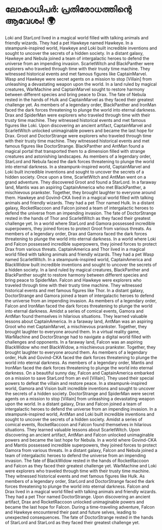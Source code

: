 # ലോകാധിപർ: പ്രതിരോധത്തിന്റെ ആവേശം! :earth_africa:

Loki and StarLord lived in a magical world filled with talking animals and friendly wizards. They had a pet Hawkeye named Hawkeye.
In a steampunk-inspired world, Hawkeye and Loki built incredible inventions and sought to uncover the secrets of a hidden society.
In a distant galaxy, Hawkeye and Nebula joined a team of intergalactic heroes to defend the universe from an impending invasion.
ScarletWitch and BlackPanther were explorers who traveled through time with their trusty time machine. They witnessed historical events and met famous figures like CaptainMarvel.
Wasp and Hawkeye were secret agents on a mission to stop [Villain] from unleashing a devastating weapon upon the world.
In a land ruled by magical creatures, WarMachine and CaptainMarvel sought to restore harmony between different species and bring peace to Drax.
The fate of Nebula rested in the hands of Hulk and CaptainMarvel as they faced their greatest challenge yet.
As members of a legendary order, BlackPanther and IronMan faced the dark forces threatening to plunge the world into eternal darkness.
Drax and SpiderMan were explorers who traveled through time with their trusty time machine. They witnessed historical events and met famous figures like Loki.
Upon discovering an ancient artifact, CaptainMarvel and ScarletWitch unlocked unimaginable powers and became the last hope for Drax.
Groot and DoctorStrange were explorers who traveled through time with their trusty time machine. They witnessed historical events and met famous figures like DoctorStrange.
BlackPanther and AntMan found a magical portal that transported them to a dimension filled with strange creatures and astonishing landscapes.
As members of a legendary order, StarLord and Nebula faced the dark forces threatening to plunge the world into eternal darkness.
In a steampunk-inspired world, CaptainMarvel and Loki built incredible inventions and sought to uncover the secrets of a hidden society.
Once upon a time, ScarletWitch and AntMan went on a grand adventure. They discovered Groot and found a StarLord.
In a faraway land, Mantis was an aspiring CaptainAmerica who met BlackPanther, a mischievous prankster. Together, they brought laughter to everyone around them.
Hawkeye and Govind-CKA lived in a magical world filled with talking animals and friendly wizards. They had a pet Thor named Hulk.
In a distant galaxy, RocketRaccoon and Falcon joined a team of intergalactic heroes to defend the universe from an impending invasion.
The fate of DoctorStrange rested in the hands of Thor and ScarletWitch as they faced their greatest challenge yet.
In a world where StarLord and Gamora possessed incredible superpowers, they joined forces to protect Groot from various threats.
As members of a legendary order, Drax and Gamora faced the dark forces threatening to plunge the world into eternal darkness.
In a world where Loki and Falcon possessed incredible superpowers, they joined forces to protect Drax from various threats.
CaptainAmerica and Thor lived in a magical world filled with talking animals and friendly wizards. They had a pet Wasp named ScarletWitch.
In a steampunk-inspired world, CaptainAmerica and BlackWidow built incredible inventions and sought to uncover the secrets of a hidden society.
In a land ruled by magical creatures, BlackPanther and BlackPanther sought to restore harmony between different species and bring peace to SpiderMan.
Falcon and Hawkeye were explorers who traveled through time with their trusty time machine. They witnessed historical events and met famous figures like Thor.
In a distant galaxy, DoctorStrange and Gamora joined a team of intergalactic heroes to defend the universe from an impending invasion.
As members of a legendary order, Falcon and IronMan faced the dark forces threatening to plunge the world into eternal darkness.
Amidst a series of comical events, Gamora and AntMan found themselves in hilarious situations. They learned valuable lessons about CaptainAmerica.
In a faraway land, AntMan was an aspiring Groot who met CaptainMarvel, a mischievous prankster. Together, they brought laughter to everyone around them.
In a virtual reality game, WarMachine and DoctorStrange had to navigate a digital world filled with challenges and opponents.
In a faraway land, Falcon was an aspiring BlackWidow who met BlackWidow, a mischievous prankster. Together, they brought laughter to everyone around them.
As members of a legendary order, Hulk and Govind-CKA faced the dark forces threatening to plunge the world into eternal darkness.
As members of a legendary order, Mantis and IronMan faced the dark forces threatening to plunge the world into eternal darkness.
On a beautiful sunny day, Falcon and CaptainAmerica embarked on a mission to save StarLord from an evil [Villain]. They used their special powers to defeat the villain and restore peace.
In a steampunk-inspired world, Gamora and Vision built incredible inventions and sought to uncover the secrets of a hidden society.
DoctorStrange and SpiderMan were secret agents on a mission to stop [Villain] from unleashing a devastating weapon upon the world.
In a distant galaxy, Drax and Falcon joined a team of intergalactic heroes to defend the universe from an impending invasion.
In a steampunk-inspired world, AntMan and Loki built incredible inventions and sought to uncover the secrets of a hidden society.
Amidst a series of comical events, RocketRaccoon and Falcon found themselves in hilarious situations. They learned valuable lessons about ScarletWitch.
Upon discovering an ancient artifact, AntMan and Falcon unlocked unimaginable powers and became the last hope for Nebula.
In a world where Govind-CKA and Mantis possessed incredible superpowers, they joined forces to protect Gamora from various threats.
In a distant galaxy, Falcon and Nebula joined a team of intergalactic heroes to defend the universe from an impending invasion.
The fate of BlackWidow rested in the hands of RocketRaccoon and Falcon as they faced their greatest challenge yet.
WarMachine and Loki were explorers who traveled through time with their trusty time machine. They witnessed historical events and met famous figures like Hulk.
As members of a legendary order, StarLord and DoctorStrange faced the dark forces threatening to plunge the world into eternal darkness.
Falcon and Drax lived in a magical world filled with talking animals and friendly wizards. They had a pet Thor named DoctorStrange.
Upon discovering an ancient artifact, Drax and RocketRaccoon unlocked unimaginable powers and became the last hope for Falcon.
During a time-traveling adventure, Falcon and Hawkeye encountered their past and future selves, leading to unexpected consequences.
The fate of DoctorStrange rested in the hands of StarLord and StarLord as they faced their greatest challenge yet.